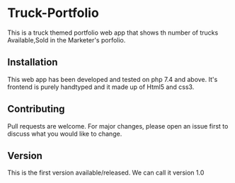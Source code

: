 # Truck-Portfolio
This is a truck themed portfolio web app that shows th number of trucks Available,Sold in the Marketer's porfolio.

## Installation
This web app has been developed and tested on php 7.4 and above. It's frontend is purely handtyped and it made up of Html5 and css3.

## Contributing
Pull requests are welcome. For major changes, please open an issue first to discuss what you would like to change.

## Version
This is the first version available/released. We can call it version 1.0